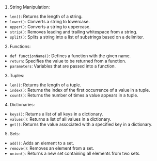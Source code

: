 

1) String Manipulation:
- `len()`: Returns the length of a string.
- `lower()`: Converts a string to lowercase.
- `upper()`: Converts a string to uppercase.
- `strip()`: Removes leading and trailing whitespace from a string.
- `split()`: Splits a string into a list of substrings based on a delimiter.

2) Functions:
- `def functionName()`: Defines a function with the given name.
- `return`: Specifies the value to be returned from a function.
- `parameters`: Variables that are passed into a function.

3) Tuples:
- `len()`: Returns the length of a tuple.
- `index()`: Returns the index of the first occurrence of a value in a tuple.
- `count()`: Returns the number of times a value appears in a tuple.

4) Dictionaries:
- `keys()`: Returns a list of all keys in a dictionary.
- `values()`: Returns a list of all values in a dictionary.
- `get()`: Returns the value associated with a specified key in a dictionary.

5) Sets:
- `add()`: Adds an element to a set.
- `remove()`: Removes an element from a set.
- `union()`: Returns a new set containing all elements from two sets.

